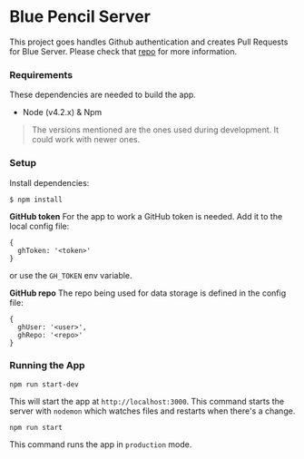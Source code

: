 # Blue Pencil Server
This project goes handles Github authentication and creates Pull Requests for Blue Server. Please check that [repo](https://github.com/developmentseed/blue-pencil) for more information. 

### Requirements
These dependencies are needed to build the app.

- Node (v4.2.x) & Npm

> The versions mentioned are the ones used during development. It could work with newer ones.

### Setup
Install dependencies:
```
$ npm install
```

**GitHub token**
For the app to work a GitHub token is needed.
Add it to the local config file:
```
{
  ghToken: '<token>'
}
```
or use the `GH_TOKEN` env variable.

**GitHub repo**
The repo being used for data storage is defined in the config file:
```
{
  ghUser: '<user>',
  ghRepo: '<repo>'
}
```

### Running the App
```
npm run start-dev
```
This will start the app at `http://localhost:3000`.
This command starts the server with `nodemon` which watches files and restarts when there's a change. 

```
npm run start
```
This command runs the app in `production` mode.

